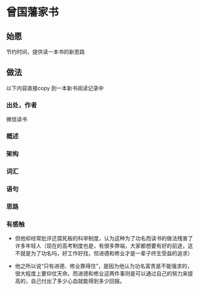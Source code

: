 # 曾国藩家书

## 始愿

节约时间，提供读一本书的新思路

## 做法

以下内容直接copy 到一本新书阅读记录中

###  出处，作者

微信读书

###  概述

### 架构

### 词汇

### 语句

### 思路



### 有感触

* 但他却经常批评迂腐死板的科举制度，认为这种为了功名而读书的做法残害了许多年轻人（现在的高考制度也是，有很多弊端，大家都想要有好的前途，这不就是为了功名吗，好工作好找，但进德和修业才是一辈子终生受益的追求）

* 他之所以说“只有进德、修业靠得住”，是因为他认为功名富贵是不能强求的，很大程度上要仰仗天命。而进德和修业这两件事则是可以通过自己的努力来提高的，自己付出了多少心血就能得到多少回报。

  

